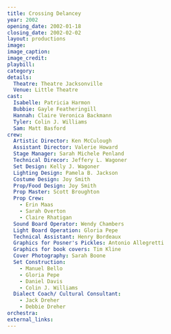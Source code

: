 ```yaml
---
title: Crossing Delancey
year: 2002
opening_date: 2002-01-18
closing_date: 2002-02-02
layout: productions
image:
image_caption:
image_credit:
playbill:
category:
details:
  Theatre: Theatre Jacksonville
  Venue: Little Theatre
cast:
  Isabelle: Patricia Harmon
  Bubbie: Gayle Featheringill
  Hannah: Claire Veronica Backmann
  Tyler: Colin J. Williams
  Sam: Matt Basford
crew:
  Artistic Director: Ken McCulough
  Assistant Director: Valerie Howard
  Stage Manager: Sarah Michele Penland
  Technical Direcor: Jeffery L. Wagoner
  Set Design: Kelly J. Wagoner
  Lighting Design: Pamela B. Jackson
  Costume Design: Joy Smith
  Prop/Food Design: Joy Smith
  Prop Master: Scott Broughton
  Prop Crew:
    - Erin Maas
    - Sarah Overton
    - Claire Rhatigan
  Sound Board Operator: Wendy Chambers
  Light Board Operation: Gloria Pepe
  Technical Assistant: Henry Bordeaux
  Graphics for Posner's Pickles: Antonio Allegretti
  Graphics for book covers: Tim Kline
  Cover Photography: Sarah Boone
  Set Construction:
    - Manuel Bello
    - Gloria Pepe
    - Daniel Davis
    - Colin J. Williams
  Dialect Coach/ Cultural Consultant:
    - Jack Dreher
    - Debbie Dreher
orchestra:
external_links:
---
```

